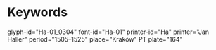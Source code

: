 # Keywords
glyph-id="Ha-01_0304"
font-id="Ha-01"
printer-id="Ha"
printer="Jan Haller"
period="1505–1525"
place="Kraków"
PT plate="164"

